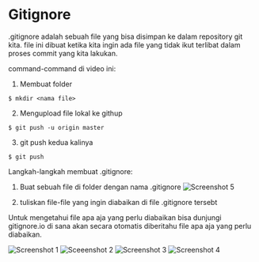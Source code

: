 # Gitignore

.gitignore adalah sebuah file yang bisa disimpan ke dalam repository git kita. file ini dibuat ketika kita ingin ada file yang tidak ikut terlibat dalam proses commit yang kita lakukan.

command-command di video ini:

1. Membuat folder

```
$ mkdir <nama file>
```
2. Mengupload file lokal ke githup
```
$ git push -u origin master
```
3. git push  kedua kalinya
```
$ git push
```

Langkah-langkah membuat .gitignore:
1. Buat sebuah file di folder dengan nama .gitignore
![Screenshot 5](https://user-images.githubusercontent.com/116989429/217495839-ff6e99bb-db59-4495-b6ba-a3e0bd7b0e1b.png)

2. tuliskan file-file yang ingin diabaikan di file .gitignore tersebt

Untuk mengetahui file apa aja yang perlu diabaikan bisa 
dunjungi gitignore.io di sana akan secara otomatis diberitahu file apa aja yang  perlu diabaikan.

![Screenshot 1](https://user-images.githubusercontent.com/116989429/217495726-5a6a4560-7731-416f-b833-6b01b92f1668.png)
![Sceeenshot 2](https://user-images.githubusercontent.com/116989429/217495756-21055c2b-8e7a-4e20-9d3f-ed5272254e53.png)
![Screenshot 3](https://user-images.githubusercontent.com/116989429/217495764-2cf17186-670c-4d9b-8635-bd4a8a02bf4c.png)
![Screenshot 4](https://user-images.githubusercontent.com/116989429/217495807-afcc948b-ffd4-422b-894a-f4dc386fd369.png)


